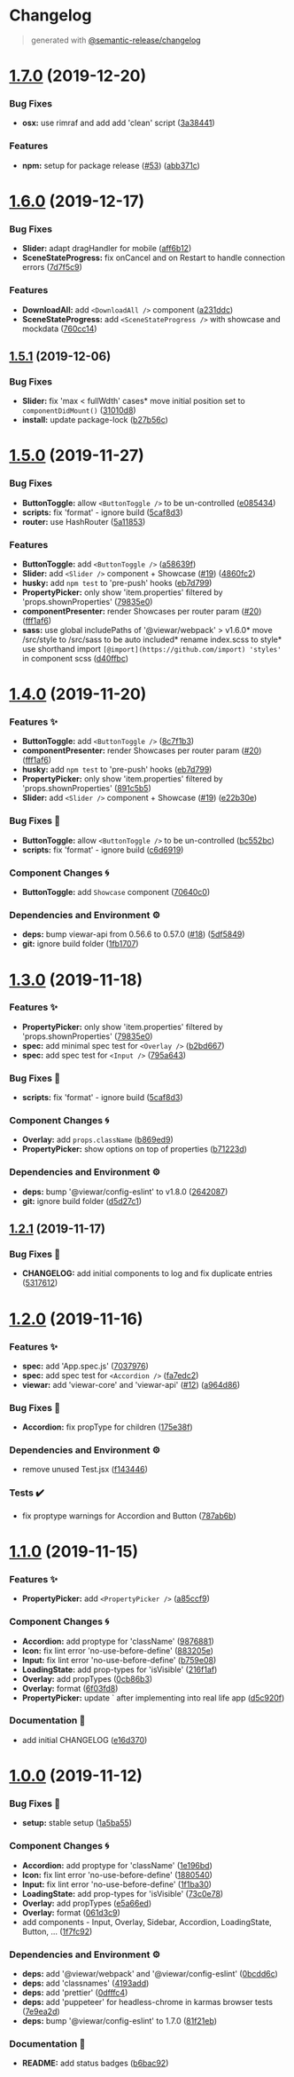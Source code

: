 # Changelog

> generated with [@semantic-release/changelog](https://github.com/semantic-release/changelog)

# [1.7.0](https://github.com/viewar/components/compare/v1.6.0...v1.7.0) (2019-12-20)


### Bug Fixes

* **osx:** use rimraf and add add 'clean' script ([3a38441](https://github.com/viewar/components/commit/3a3844179163b3b14b1cb5a5c5e883efc989f542))


### Features

* **npm:** setup for package release ([#53](https://github.com/viewar/components/issues/53)) ([abb371c](https://github.com/viewar/components/commit/abb371c06f585366e0a46513c42b48e900c67679))

# [1.6.0](https://github.com/viewar/components/compare/v1.5.1...v1.6.0) (2019-12-17)


### Bug Fixes

* **Slider:** adapt dragHandler for mobile ([aff6b12](https://github.com/viewar/components/commit/aff6b1216cf33a828c7e8dcb46870a9bfb40096b))
* **SceneStateProgress:** fix onCancel and on Restart to handle connection errors ([7d7f5c9](https://github.com/viewar/components/commit/7d7f5c92bf835df4825db445ce7abea9769f0999))


### Features

* **DownloadAll:** add `<DownloadAll />` component ([a231ddc](https://github.com/viewar/components/commit/a231ddca96a342ddcb2690dabba39918d3cb2d46))
* **SceneStateProgress:** add `<SceneStateProgress />` with showcase and mockdata ([760cc14](https://github.com/viewar/components/commit/760cc14c4f5e9cdaf29aafb6fe328203e74107d8))

## [1.5.1](https://github.com/viewar/components/compare/v1.5.0...v1.5.1) (2019-12-06)

### Bug Fixes

- **Slider:** fix 'max < fullWdth' cases\* move initial position set to `componentDidMount()` ([31010d8](https://github.com/viewar/components/commit/31010d8945a7dd7bee8c3cc21df1558071b818e9))
- **install:** update package-lock ([b27b56c](https://github.com/viewar/components/commit/b27b56c1a050cd153932fe3984d5169114165aa2))

# [1.5.0](https://github.com/viewar/components/compare/v1.4.0...v1.5.0) (2019-11-27)

### Bug Fixes

- **ButtonToggle:** allow `<ButtonToggle />` to be un-controlled ([e085434](https://github.com/viewar/components/commit/e085434dcaa93942d0f15bca13178b4aa4e71776))
- **scripts:** fix 'format' - ignore build ([5caf8d3](https://github.com/viewar/components/commit/5caf8d3403f546442ec3391d7f9f21a4848d3353))
- **router:** use HashRouter ([5a11853](https://github.com/viewar/components/commit/5a11853b6ada6dda12d685ae0771efdbd32ac25a))

### Features

- **ButtonToggle:** add `<ButtonToggle />` ([a58639f](https://github.com/viewar/components/commit/a58639fc27a6b8fc8b6de05cbbc96db0ddf7e650))
- **Slider:** add `<Slider />` component + Showcase ([#19](https://github.com/viewar/components/issues/19)) ([4860fc2](https://github.com/viewar/components/commit/4860fc22ced0b953e57cefd5f6075c06b098e66f))
- **husky:** add `npm test` to 'pre-push' hooks ([eb7d799](https://github.com/viewar/components/commit/eb7d799aae16a9f05ea157652dce5c7721350ade))
- **PropertyPicker:** only show 'item.properties' filtered by 'props.shownProperties' ([79835e0](https://github.com/viewar/components/commit/79835e037daa0d8a0cbf3e675076bacc77b377a8))
- **componentPresenter:** render Showcases per router param ([#20](https://github.com/viewar/components/issues/20)) ([fff1af6](https://github.com/viewar/components/commit/fff1af6361be260bbcccf5188139f644069df2c8))
- **sass:** use global includePaths of '@viewar/webpack' > v1.6.0* move /src/style to /src/sass to be auto included* rename index.scss to style\* use shorthand import `[@import](https://github.com/import) 'styles'` in component scss ([d40ffbc](https://github.com/viewar/components/commit/d40ffbcf9553c197fca48e7c27a65bc93212df8b))

# [1.4.0](https://github.com/viewar/components/compare/v1.3.0...v1.4.0) (2019-11-20)

### Features ✨

- **ButtonToggle:** add `<ButtonToggle />` ([8c7f1b3](https://github.com/viewar/components/commit/8c7f1b3f84175d1e0e15199ca1fe13d57b575ddf))
- **componentPresenter:** render Showcases per router param ([#20](https://github.com/viewar/components/issues/20)) ([fff1af6](https://github.com/viewar/components/commit/fff1af6361be260bbcccf5188139f644069df2c8))
- **husky:** add `npm test` to 'pre-push' hooks ([eb7d799](https://github.com/viewar/components/commit/eb7d799aae16a9f05ea157652dce5c7721350ade))
- **PropertyPicker:** only show 'item.properties' filtered by 'props.shownProperties' ([891c5b5](https://github.com/viewar/components/commit/891c5b54641ba6f27f4e8642824b915f1c5659d0))
- **Slider:** add `<Slider />` component + Showcase ([#19](https://github.com/viewar/components/issues/19)) ([e22b30e](https://github.com/viewar/components/commit/e22b30e4e5f264f46ced7bbafa164457079a1037))

### Bug Fixes 🐛

- **ButtonToggle:** allow `<ButtonToggle />` to be un-controlled ([bc552bc](https://github.com/viewar/components/commit/bc552bc4ad6d566f37dafd09456c4945c66fdcca))
- **scripts:** fix 'format' - ignore build ([c6d6919](https://github.com/viewar/components/commit/c6d691916c445f562bf40e700a926fee98a6bb98))

### Component Changes 🌀

- **ButtonToggle:** add `Showcase` component ([70640c0](https://github.com/viewar/components/commit/70640c0526569f87ac80f7e059197a4105c5ea24))

### Dependencies and Environment ⚙️

- **deps:** bump viewar-api from 0.56.6 to 0.57.0 ([#18](https://github.com/viewar/components/issues/18)) ([5df5849](https://github.com/viewar/components/commit/5df5849279799d8b1f6f9dc7e8a5870a43d2a133))
- **git:** ignore build folder ([1fb1707](https://github.com/viewar/components/commit/1fb17070d7598c23a5e6cbc3cb8b368a16979c56))

# [1.3.0](https://github.com/viewar/components/compare/v1.2.1...v1.3.0) (2019-11-18)

### Features ✨

- **PropertyPicker:** only show 'item.properties' filtered by 'props.shownProperties' ([79835e0](https://github.com/viewar/components/commit/79835e037daa0d8a0cbf3e675076bacc77b377a8))
- **spec:** add minimal spec test for `<Overlay />` ([b2bd667](https://github.com/viewar/components/commit/b2bd667896398213def303d5ca8b5536cedc2048))
- **spec:** add spec test for `<Input />` ([795a643](https://github.com/viewar/components/commit/795a6434a4b6a53eeec121c393ab0f0e4e1f45d4))

### Bug Fixes 🐛

- **scripts:** fix 'format' - ignore build ([5caf8d3](https://github.com/viewar/components/commit/5caf8d3403f546442ec3391d7f9f21a4848d3353))

### Component Changes 🌀

- **Overlay:** add `props.className` ([b869ed9](https://github.com/viewar/components/commit/b869ed94129ddd628b9f1c43377616d3a6da9448))
- **PropertyPicker:** show options on top of properties ([b71223d](https://github.com/viewar/components/commit/b71223d8b3fd287158f7bf7dd5321e96d0e49e59))

### Dependencies and Environment ⚙️

- **deps:** bump '@viewar/config-eslint' to v1.8.0 ([2642087](https://github.com/viewar/components/commit/26420870e6e51830d7485d1b5cfb48a7f59cd0ba))
- **git:** ignore build folder ([d5d27c1](https://github.com/viewar/components/commit/d5d27c1af9fae019def81fd653ff2e8ae441d293))

## [1.2.1](https://github.com/viewar/components/compare/v1.2.0...v1.2.1) (2019-11-17)

### Bug Fixes 🐛

- **CHANGELOG:** add initial components to log and fix duplicate entries ([5317612](https://github.com/viewar/components/commit/5317612be72918611ae8831a0797e7a5efe652e5))

# [1.2.0](https://github.com/viewar/components/compare/v1.1.0...v1.2.0) (2019-11-16)

### Features ✨

- **spec:** add 'App.spec.js' ([7037976](https://github.com/viewar/components/commit/703797652fe667cb2ddc68033030132c06d059de))
- **spec:** add spec test for `<Accordion />` ([fa7edc2](https://github.com/viewar/components/commit/fa7edc279840698d24aa55f7254f3ec6850c49e1))
- **viewar:** add 'viewar-core' and 'viewar-api' ([#12](https://github.com/viewar/components/issues/12)) ([a964d86](https://github.com/viewar/components/commit/a964d8622086ab15702d5909ddfe4eb7dc54f12a))

### Bug Fixes 🐛

- **Accordion:** fix propType for children ([175e38f](https://github.com/viewar/components/commit/175e38f3f6f192f0e622b1efd36c3220b84eec2f))

### Dependencies and Environment ⚙️

- remove unused Test.jsx ([f143446](https://github.com/viewar/components/commit/f1434468ecdd455e67cc976a01c3202acb9c23cf))

### Tests ✔️

- fix proptype warnings for Accordion and Button ([787ab6b](https://github.com/viewar/components/commit/787ab6b83663e0bc875491be0440667d7341041a))

# [1.1.0](https://github.com/viewar/components/compare/v1.0.0...v1.1.0) (2019-11-15)

### Features ✨

- **PropertyPicker:** add `<PropertyPicker />` ([a85ccf9](https://github.com/viewar/components/commit/a85ccf9c1bc261c5437d545d9102598b456d7656))

### Component Changes 🌀

- **Accordion:** add proptype for 'className' ([9876881](https://github.com/viewar/components/commit/9876881448e38ad7136ad0054d2128e1b3f3941d))
- **Icon:** fix lint error 'no-use-before-define' ([883205e](https://github.com/viewar/components/commit/883205e97a6186880a5bb0c6347a6c3d6c9fb5c7))
- **Input:** fix lint error 'no-use-before-define' ([b759e08](https://github.com/viewar/components/commit/b759e084f08303d10df7d26ca9631fcb8be2f339))
- **LoadingState:** add prop-types for 'isVisible' ([216f1af](https://github.com/viewar/components/commit/216f1af6606881ac42aa2b6614ad3ae73a4d53e2))
- **Overlay:** add propTypes ([0cb86b3](https://github.com/viewar/components/commit/0cb86b319fd523d8ce59aa1d225053a27d6e9d75))
- **Overlay:** format ([6f03fd8](https://github.com/viewar/components/commit/6f03fd8acbfe58c3e3560495f84acc3f0bdbb41a))
- **PropertyPicker:** update `<PropertyPicker /> after implementing into real life app ([d5c920f](https://github.com/viewar/components/commit/d5c920f849d558c320f79d2bd94a2cee5c74f7a2))

### Documentation 📝

- add initial CHANGELOG ([e16d370](https://github.com/viewar/components/commit/e16d370994b6f27a8fdda5126e5e966145950d3b))

# [1.0.0](https://github.com/viewar/components/compare/0bcdd6c782705e7d50500748031a1876f4bcc55e...v1.0.0) (2019-11-12)

### Bug Fixes 🐛

- **setup:** stable setup ([1a5ba55](https://github.com/viewar/components/commit/1a5ba5556d0d002a1c7d05d7728a496b043b16d8))

### Component Changes 🌀

- **Accordion:** add proptype for 'className' ([1e196bd](https://github.com/viewar/components/commit/1e196bd7e72b4680519fdfa40152ac55a689bfab))
- **Icon:** fix lint error 'no-use-before-define' ([1880540](https://github.com/viewar/components/commit/1880540e996838c427d4a83a0fe3fbb14493f7c2))
- **Input:** fix lint error 'no-use-before-define' ([1f1ba30](https://github.com/viewar/components/commit/1f1ba30217842fd0253627912b8ea958d333904a))
- **LoadingState:** add prop-types for 'isVisible' ([73c0e78](https://github.com/viewar/components/commit/73c0e7869a96b1f7427c331e761ff77e0d8cfbcf))
- **Overlay:** add propTypes ([e5a66ed](https://github.com/viewar/components/commit/e5a66ede51f4492fd32c17434b8daa54549db896))
- **Overlay:** format ([061d3c9](https://github.com/viewar/components/commit/061d3c92bdfed6b27b8a5f9e2c62dac8cf3e70e1))
- add components - Input, Overlay, Sidebar, Accordion, LoadingState, Button, ... ([1f7fc92](https://github.com/viewar/components/commit/1f7fc92d6b52f0822557b0f12be8cebaeec35005))

### Dependencies and Environment ⚙️

- **deps:** add '@viewar/webpack' and '@viewar/config-eslint' ([0bcdd6c](https://github.com/viewar/components/commit/0bcdd6c782705e7d50500748031a1876f4bcc55e))
- **deps:** add 'classnames' ([4193add](https://github.com/viewar/components/commit/4193add89c1dfa7ef8e989103b308bdce2ef6904))
- **deps:** add 'prettier' ([0dfffc4](https://github.com/viewar/components/commit/0dfffc48d0a66d116c926b253008092241460d67))
- **deps:** add 'puppeteer' for headless-chrome in karmas browser tests ([7e9ea2d](https://github.com/viewar/components/commit/7e9ea2d1868b3c1d7409f799a807adc2042ef2db))
- **deps:** bump '@viewar/config-eslint' to 1.7.0 ([81f21eb](https://github.com/viewar/components/commit/81f21ebc2552aa14a02c14548a481580e210814f))

### Documentation 📝

- **README:** add status badges ([b6bac92](https://github.com/viewar/components/commit/b6bac92c65fd477955464aeea84ccdad49b88b2b))
